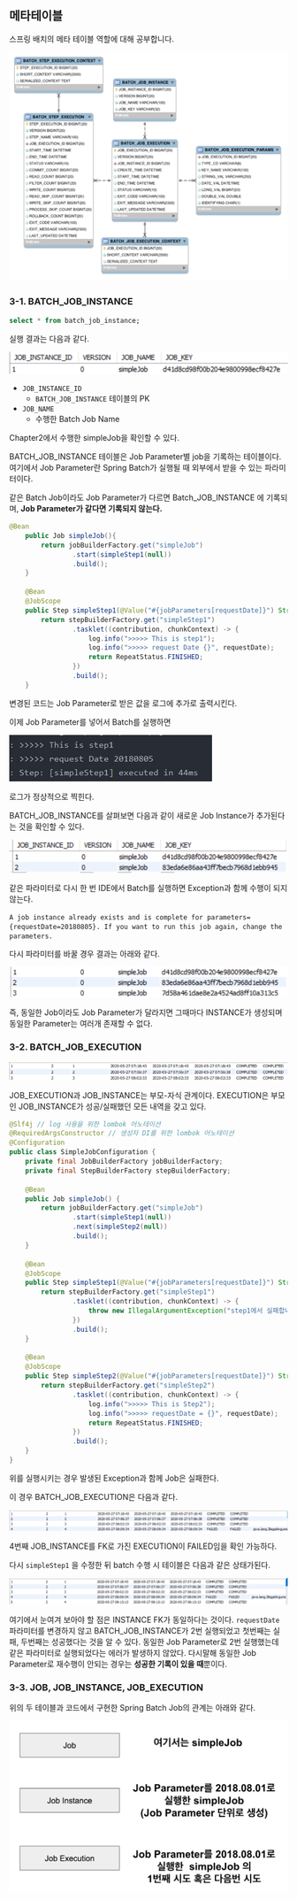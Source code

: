## 메타테이블

스프링 배치의 메타 테이블 역할에 대해 공부합니다.

![](image/3-1.png)

### 3-1. BATCH_JOB_INSTANCE

```sql
select * from batch_job_instance;
```

실행 결과는 다음과 같다.

![](image/3-2.png)

- `JOB_INSTANCE_ID`
    - `BATCH_JOB_INSTANCE` 테이블의 PK
- `JOB_NAME`
    - 수행한 Batch Job Name

Chapter2에서 수행한 simpleJob을 확인할 수 있다.

BATCH_JOB_INSTANCE 테이블은 Job Parameter별 job을 기록하는 테이블이다. 여기에서 Job Parameter란 Spring Batch가 실행될 때 외부에서 받을 수 있는 파라미터이다.

같은 Batch Job이라도 Job Parameter가 다르면 Batch_JOB_INSTANCE 에 기록되며, **Job Parameter가 같다면 기록되지 않는다.**

```java
@Bean
    public Job simpleJob(){
        return jobBuilderFactory.get("simpleJob")
                .start(simpleStep1(null))
                .build();
    }

    @Bean
    @JobScope
    public Step simpleStep1(@Value("#{jobParameters[requestDate]}") String requestDate) {
        return stepBuilderFactory.get("simpleStep1")
                .tasklet((contribution, chunkContext) -> {
                    log.info(">>>>> This is step1");
                    log.info(">>>>> request Date {}", requestDate);
                    return RepeatStatus.FINISHED;
                })
                .build();
    }
```

변경된 코드는 Job Parameter로 받은 값을 로그에 추가로 출력시킨다.

이제 Job Parameter를 넣어서 Batch를 실행하면 

![](image/3-3.png)

로그가 정상적으로 찍힌다.

BATCH_JOB_INSTANCE를 살펴보면 다음과 같이 새로운 Job Instance가 추가된다는 것을 확인할 수 있다. 

![](image/3-4.png)

같은 파라미터로 다시 한 번 IDE에서 Batch를 실행하면 Exception과 함께 수행이 되지 않는다.

`A job instance already exists and is complete for parameters={requestDate=20180805}. If you want to run this job again, change the parameters.`

다시 파라미터를 바꿀 경우 결과는 아래와 같다.

![](image/3-5.png)

즉, 동일한 Job이라도 Job Parameter가 달라지면 그때마다 INSTANCE가 생성되며 동일한 Parameter는 여러개 존재할 수 없다.

### 3-2. BATCH_JOB_EXECUTION

![](image/3-6.png)

JOB_EXECUTION과 JOB_INSTANCE는 부모-자식 관계이다. EXECUTION은 부모인 JOB_INSTANCE가 성공/실패했던 모든 내역을 갖고 있다.

```java
@Slf4j // log 사용을 위한 lombok 어노테이션
@RequiredArgsConstructor // 생성자 DI를 위한 lombok 어노테이션
@Configuration
public class SimpleJobConfiguration {
    private final JobBuilderFactory jobBuilderFactory;
    private final StepBuilderFactory stepBuilderFactory;

    @Bean
    public Job simpleJob() {
        return jobBuilderFactory.get("simpleJob")
                .start(simpleStep1(null))
                .next(simpleStep2(null))
                .build();
    }

    @Bean
    @JobScope
    public Step simpleStep1(@Value("#{jobParameters[requestDate]}") String requestDate) {
        return stepBuilderFactory.get("simpleStep1")
                .tasklet((contribution, chunkContext) -> {
                    throw new IllegalArgumentException("step1에서 실패합니다.");
                })
                .build();
    }

    @Bean
    @JobScope
    public Step simpleStep2(@Value("#{jobParameters[requestDate]}") String requestDate) {
        return stepBuilderFactory.get("simpleStep2")
                .tasklet((contribution, chunkContext) -> {
                    log.info(">>>>> This is Step2");
                    log.info(">>>>> requestDate = {}", requestDate);
                    return RepeatStatus.FINISHED;
                })
                .build();
    }
}
```

위를 실행시키는 경우 발생된 Exception과 함께 Job은 실패한다.

이 경우 BATCH_JOB_EXECUTION은 다음과 같다.

![](image/3-7.png)

4번째 JOB_INSTANCE를 FK로 가진 EXECUTION이 FAILED임을 확인 가능하다.

다시 `simpleStep1` 을 수정한 뒤 batch 수행 시 테이블은 다음과 같은 상태가된다.

![](image/3-8.png)

여기에서 눈여겨 보아야 할 점은 INSTANCE FK가 동일하다는 것이다. `requestDate` 파라미터를 변경하지 않고 BATCH_JOB_INSTANCE가 2번 실행되었고 첫번째는 실패, 두번째는 성공했다는 것을 알 수 있다. 동일한 Job Parameter로 2번 실행했는데 같은 파라미터로 실행되었다는 에러가 발생하지 않았다. 다시말해 동일한 Job Parameter로 재수행이 안되는 경우는 **성공한 기록이 있을 때**뿐이다. 

### 3-3. JOB, JOB_INSTANCE, JOB_EXECUTION

위의 두 테이블과 코드에서 구현한 Spring Batch Job의 관계는 아래와 같다.

![](image/3-9.png)